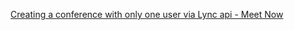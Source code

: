 [Creating a conference with only one user via Lync api - Meet Now](http://stackoverflow.com/questions/6423608/creating-a-conference-with-only-one-user-via-lync-api-meet-now)